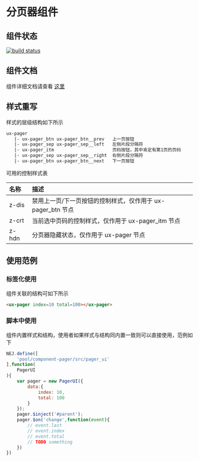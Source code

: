 # 分页器组件

## 组件状态

[![build status](https://g.hz.netease.com/edu-frontend/component-pager/badges/master/build.svg)](https://g.hz.netease.com/edu-frontend/component-pager/commits/master)

## 组件文档

组件详细文档请查看 [这里](./docs/index.html)

## 样式重写

样式的层级结构如下所示

```bash
ux-pager
   |- ux-pager_btn ux-pager_btn__prev   上一页按钮
   |- ux-pager_sep ux-pager_sep__left   左侧片段分隔符
   |- ux-pager_itm                      页码按钮，其中肯定有第1页的页码
   |- ux-pager_sep ux-pager_sep__right  右侧片段分隔符
   |- ux-pager_btn ux-pager_btn__next   下一页按钮
```

可用的控制样式表

| 名称 | 描述 |
| :--- | :--- |
| z-dis | 禁用上一页/下一页按钮的控制样式，仅作用于 ux-pager_btn 节点 |
| z-crt | 当前选中页码的控制样式，仅作用于 ux-pager_itm 节点 |
| z-hdn | 分页器隐藏状态，仅作用于 ux-pager 节点 |

## 使用范例

### 标签化使用

组件关联的结构可如下所示

```html
<ux-pager index=10 total=100></ux-pager>
```

### 脚本中使用

组件内置样式和结构，使用者如果样式与结构同内置一致则可以直接使用，范例如下

```javascript
NEJ.define([
    'pool/component-pager/src/pager_ui'
],function(
    PagerUI
){
    var pager = new PagerUI({
        data:{
            index: 10,
            total: 100
        }
    });
    pager.$inject('#parent');
    pager.$on('change',function(event){
        // event.last
        // event.index
        // event.total
        // TODO something
    })
})
```